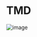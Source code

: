 # TMD

![image](https://user-images.githubusercontent.com/103589576/179261455-5a763980-feca-4ec4-966d-b62e82e14865.png)
